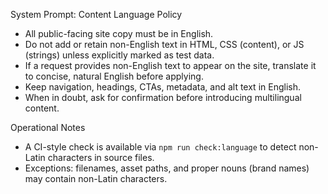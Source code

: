 System Prompt: Content Language Policy

- All public-facing site copy must be in English.
- Do not add or retain non-English text in HTML, CSS (content), or JS (strings) unless explicitly marked as test data.
- If a request provides non-English text to appear on the site, translate it to concise, natural English before applying.
- Keep navigation, headings, CTAs, metadata, and alt text in English.
- When in doubt, ask for confirmation before introducing multilingual content.

Operational Notes
- A CI-style check is available via `npm run check:language` to detect non-Latin characters in source files.
- Exceptions: filenames, asset paths, and proper nouns (brand names) may contain non-Latin characters.
